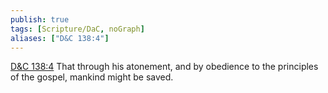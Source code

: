 ```yaml
---
publish: true
tags: [Scripture/DaC, noGraph]
aliases: ["D&C 138:4"]
---
```

[D&C 138:4](https://churchofjesuschrist.org/study/scriptures/dc-testament/dc/138?lang=eng&id=p4#p4) That through his atonement, and by obedience to the principles of the gospel, mankind might be saved.
